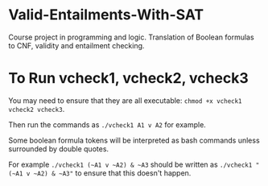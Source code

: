 # Valid-Entailments-With-SAT
Course project in programming and logic. Translation of Boolean formulas to CNF, validity and entailment checking.

# To Run vcheck1, vcheck2, vcheck3
You may need to ensure that they are all executable: `chmod +x vcheck1 vcheck2
vcheck3`.

Then run the commands as `./vcheck1 A1 v A2` for example.

Some boolean formula tokens will be interpreted as bash commands unless
surrounded by double quotes.

For example `./vcheck1 (~A1 v ~A2) & ~A3` should be written as `./vcheck1 "(~A1
v ~A2) & ~A3"` to ensure that this doesn't happen.
